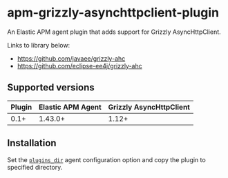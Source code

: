 # apm-grizzly-asynchttpclient-plugin
An Elastic APM agent plugin that adds support for Grizzly AsyncHttpClient.

Links to library below:
- https://github.com/javaee/grizzly-ahc
- https://github.com/eclipse-ee4j/grizzly-ahc

## Supported versions
| Plugin | Elastic APM Agent | Grizzly AsyncHttpClient |
|:-------|:------------------|:------------------------|
| 0.1+   | 1.43.0+           | 1.12+                   |

## Installation
Set the [`plugins_dir`](https://www.elastic.co/guide/en/apm/agent/java/current/config-core.html#config-plugins-dir) agent configuration option and copy the plugin to specified directory.
